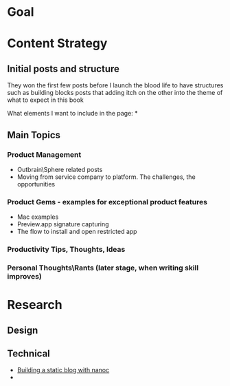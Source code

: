 # Goal 

# Content Strategy 
## Initial posts and structure 
They won the first few posts before I launch the blood life to have structures such as building blocks posts that adding itch on the other into the theme of what to expect in this book

What elements I want to include in the page:
* 

## Main Topics 

### Product Management 
* Outbrain\Sphere related posts 
* Moving from service company to platform. The challenges, the opportunities 

### Product Gems - examples for exceptional product features 
* Mac examples 
* Preview.app signature capturing
* The flow to install and open restricted app 

### Productivity Tips, Thoughts, Ideas 

### Personal Thoughts\Rants (later stage, when writing skill improves) 


# Research
## Design

## Technical
- [Building a static blog with nanoc](http://clarkdave.net/2012/02/building-a-static-blog-with-nanoc/)
- 
